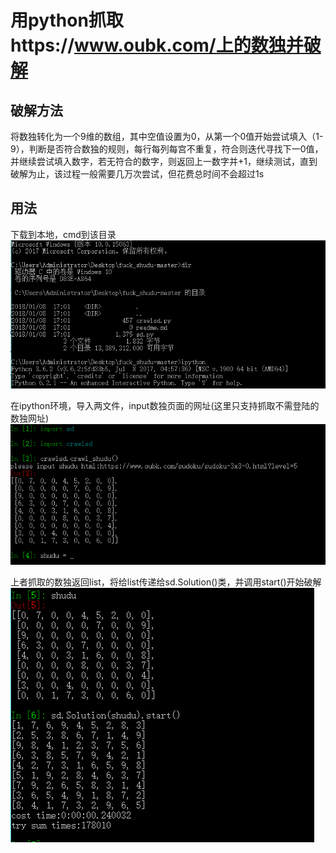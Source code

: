 # 用python抓取https://www.oubk.com/上的数独并破解

## 破解方法

将数独转化为一个9维的数组，其中空值设置为0，从第一个0值开始尝试填入（1-9），判断是否符合数独的规则，每行每列每宫不重复，符合则迭代寻找下一0值，并继续尝试填入数字，若无符合的数字，则返回上一数字并+1，继续测试，直到破解为止，该过程一般需要几万次尝试，但花费总时间不会超过1s


## 用法
下载到本地，cmd到该目录
![](https://github.com/blackAndrechen/fuck_shudu/blob/master/pic/%E6%8D%95%E8%8E%B7.PNG)

在ipython环境，导入两文件，input数独页面的网址(这里只支持抓取不需登陆的数独网址)
![](https://github.com/blackAndrechen/fuck_shudu/blob/master/pic/%E6%8D%95%E8%8E%B71.PNG)

上者抓取的数独返回list，将给list传递给sd.Solution()类，并调用start()开始破解
![](https://github.com/blackAndrechen/fuck_shudu/blob/master/pic/%E6%8D%95%E8%8E%B72.PNG)